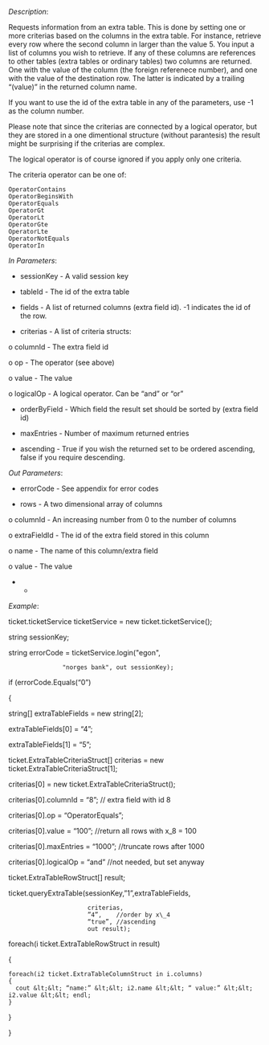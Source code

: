 <properties date="2016-06-24"
SortOrder="175"
/>

*Description*:                                                    

Requests information from an extra table. This is done by setting one or more criterias based on the columns in the extra table. For instance, retrieve every row where the second column in larger than the value 5. You input a list of columns you wish to retrieve. If any of these columns are references to other tables (extra tables or ordinary tables) two columns are returned. One with the value of the column (the foreign referenece number), and one with the value of the destination row. The latter is indicated by a trailing “(value)” in the returned column name.

 

If you want to use the id of the extra table in any of the parameters, use -1 as the column number.

 

Please note that since the criterias are connected by a logical operator, but they are stored in a one dimentional structure (without parantesis) the result might be surprising if the criterias are complex.

 

The logical operator is of course ignored if you apply only one criteria.

 

 The criteria operator can be one of:

    OperatorContains
    OperatorBeginsWith
    OperatorEquals
    OperatorGt
    OperatorLt
    OperatorGte
    OperatorLte
    OperatorNotEquals
    OperatorIn

 

 

                  

*In Parameters*:

* sessionKey                  - A valid session key

* tableId                         - The id of the extra table

* fields                           - A list of returned columns (extra field id). -1 indicates the id of the row.

* criterias                        - A list of criteria structs:

o   columnId         - The extra field id

o   op  - The operator (see above)

o   value                - The value

o   logicalOp         - A logical operator. Can be “and” or “or”

* orderByField   - Which field the result set should be sorted by (extra field id)

* maxEntries      - Number of maximum returned entries

* ascending        - True if you wish the returned set to be ordered ascending, false if you require descending.

 

*Out Parameters*:

* errorCode  - See appendix for error codes

* rows          - A two dimensional array of columns

o   columnId         - An increasing number from 0 to the number of columns

o   extraFieldId    - The id of the extra field stored in this column

o   name                - The name of this column/extra field

o   value                - The value

* *

*Example*:

ticket.ticketService ticketService = new ticket.ticketService();

 

string sessionKey;

string errorCode = ticketService.login("egon",

                   "norges bank", out sessionKey);

 

if (errorCode.Equals(“0”)

{

  string\[\] extraTableFields = new string\[2\];

  extraTableFields\[0\] = “4”;

  extraTableFields\[1\] = “5”;

  ticket.ExtraTableCriteriaStruct\[\] criterias = new ticket.ExtraTableCriteriaStruct\[1\];

  criterias\[0\] = new ticket.ExtraTableCriteriaStruct();

  criterias\[0\].columnId = “8”; // extra field with id 8

  criterias\[0\].op = “OperatorEquals”;

  criterias\[0\].value = “100”;  //return all rows with x\_8 = 100

  criterias\[0\].maxEntries = “1000”; //truncate rows after 1000

  criterias\[0\].logicalOp = “and” //not needed, but set anyway

 

  ticket.ExtraTableRowStruct\[\] result;

 

  ticket.queryExtraTable(sessionKey,”1”,extraTableFields,

                          criterias,
                          ”4”,    //order by x\_4
                          “true”, //ascending
                          out result);

  foreach(i ticket.ExtraTableRowStruct in result)

  {

    foreach(i2 ticket.ExtraTableColumnStruct in i.columns)
    {
      cout &lt;&lt; “name:” &lt;&lt; i2.name &lt;&lt; “ value:” &lt;&lt; i2.value &lt;&lt; endl;
    }

  }

}
